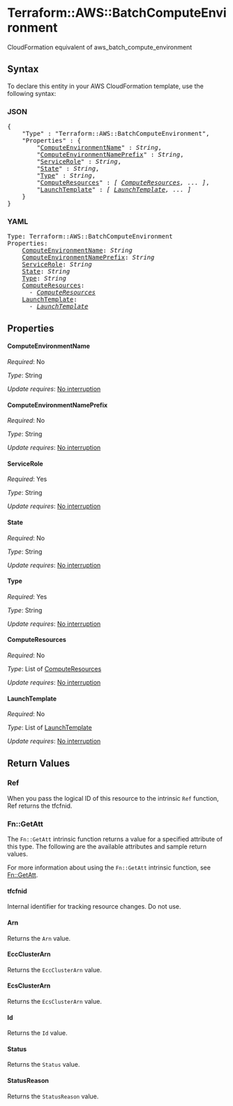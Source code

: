 # Terraform::AWS::BatchComputeEnvironment

CloudFormation equivalent of aws_batch_compute_environment

## Syntax

To declare this entity in your AWS CloudFormation template, use the following syntax:

### JSON

<pre>
{
    "Type" : "Terraform::AWS::BatchComputeEnvironment",
    "Properties" : {
        "<a href="#computeenvironmentname" title="ComputeEnvironmentName">ComputeEnvironmentName</a>" : <i>String</i>,
        "<a href="#computeenvironmentnameprefix" title="ComputeEnvironmentNamePrefix">ComputeEnvironmentNamePrefix</a>" : <i>String</i>,
        "<a href="#servicerole" title="ServiceRole">ServiceRole</a>" : <i>String</i>,
        "<a href="#state" title="State">State</a>" : <i>String</i>,
        "<a href="#type" title="Type">Type</a>" : <i>String</i>,
        "<a href="#computeresources" title="ComputeResources">ComputeResources</a>" : <i>[ <a href="computeresources.md">ComputeResources</a>, ... ]</i>,
        "<a href="#launchtemplate" title="LaunchTemplate">LaunchTemplate</a>" : <i>[ <a href="launchtemplate.md">LaunchTemplate</a>, ... ]</i>
    }
}
</pre>

### YAML

<pre>
Type: Terraform::AWS::BatchComputeEnvironment
Properties:
    <a href="#computeenvironmentname" title="ComputeEnvironmentName">ComputeEnvironmentName</a>: <i>String</i>
    <a href="#computeenvironmentnameprefix" title="ComputeEnvironmentNamePrefix">ComputeEnvironmentNamePrefix</a>: <i>String</i>
    <a href="#servicerole" title="ServiceRole">ServiceRole</a>: <i>String</i>
    <a href="#state" title="State">State</a>: <i>String</i>
    <a href="#type" title="Type">Type</a>: <i>String</i>
    <a href="#computeresources" title="ComputeResources">ComputeResources</a>: <i>
      - <a href="computeresources.md">ComputeResources</a></i>
    <a href="#launchtemplate" title="LaunchTemplate">LaunchTemplate</a>: <i>
      - <a href="launchtemplate.md">LaunchTemplate</a></i>
</pre>

## Properties

#### ComputeEnvironmentName

_Required_: No

_Type_: String

_Update requires_: [No interruption](https://docs.aws.amazon.com/AWSCloudFormation/latest/UserGuide/using-cfn-updating-stacks-update-behaviors.html#update-no-interrupt)

#### ComputeEnvironmentNamePrefix

_Required_: No

_Type_: String

_Update requires_: [No interruption](https://docs.aws.amazon.com/AWSCloudFormation/latest/UserGuide/using-cfn-updating-stacks-update-behaviors.html#update-no-interrupt)

#### ServiceRole

_Required_: Yes

_Type_: String

_Update requires_: [No interruption](https://docs.aws.amazon.com/AWSCloudFormation/latest/UserGuide/using-cfn-updating-stacks-update-behaviors.html#update-no-interrupt)

#### State

_Required_: No

_Type_: String

_Update requires_: [No interruption](https://docs.aws.amazon.com/AWSCloudFormation/latest/UserGuide/using-cfn-updating-stacks-update-behaviors.html#update-no-interrupt)

#### Type

_Required_: Yes

_Type_: String

_Update requires_: [No interruption](https://docs.aws.amazon.com/AWSCloudFormation/latest/UserGuide/using-cfn-updating-stacks-update-behaviors.html#update-no-interrupt)

#### ComputeResources

_Required_: No

_Type_: List of <a href="computeresources.md">ComputeResources</a>

_Update requires_: [No interruption](https://docs.aws.amazon.com/AWSCloudFormation/latest/UserGuide/using-cfn-updating-stacks-update-behaviors.html#update-no-interrupt)

#### LaunchTemplate

_Required_: No

_Type_: List of <a href="launchtemplate.md">LaunchTemplate</a>

_Update requires_: [No interruption](https://docs.aws.amazon.com/AWSCloudFormation/latest/UserGuide/using-cfn-updating-stacks-update-behaviors.html#update-no-interrupt)

## Return Values

### Ref

When you pass the logical ID of this resource to the intrinsic `Ref` function, Ref returns the tfcfnid.

### Fn::GetAtt

The `Fn::GetAtt` intrinsic function returns a value for a specified attribute of this type. The following are the available attributes and sample return values.

For more information about using the `Fn::GetAtt` intrinsic function, see [Fn::GetAtt](https://docs.aws.amazon.com/AWSCloudFormation/latest/UserGuide/intrinsic-function-reference-getatt.html).

#### tfcfnid

Internal identifier for tracking resource changes. Do not use.

#### Arn

Returns the <code>Arn</code> value.

#### EccClusterArn

Returns the <code>EccClusterArn</code> value.

#### EcsClusterArn

Returns the <code>EcsClusterArn</code> value.

#### Id

Returns the <code>Id</code> value.

#### Status

Returns the <code>Status</code> value.

#### StatusReason

Returns the <code>StatusReason</code> value.

